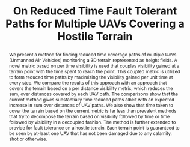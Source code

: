 ---
layout: project-page-new
title: "On Reduced Time Fault Tolerant Paths for Multiple UAVs Covering a Hostile Terrain"
authors:
  - name: Rahul Sawhney
    sup: #
  - name: K. Madhava Krishna
    sup: #
  - name: Kannan Srinathan
    sup: #
  - name: Mahesh Mohan
    sup: #
affiliations:
  - name: IIIT Hyderabad, India
    link: https://robotics.iiit.ac.in
    sup: #
permalink: publications/2008/Sawhney_On-Reduced-Time
abstract: "We present a method for finding reduced time coverage paths of multiple UAVs (Unmanned Air Vehicles) monitoring a 3D terrain represented as height fields. A novel metric based on per time
visibility is used that couples visibility gained at a terrain point with the time spent to reach the point. This coupled metric is utilized to form reduced time paths by maximizing the visibility
gained per unit time at every step. We compare the results of this approach with an approach that covers the terrain based on a per distance visibility metric, which reduces the sum, over distances
covered by each UAV path. The comparisons show that the current method gives substantially time reduced paths albeit with an expected increase in sum over distances of UAV paths. We also show that time taken to cover the terrain based on the current metric is far less than prevalent methods that try to decompose the terrain based on visibility followed by time or time followed by visibility in a decoupled fashion. The method is further extended to provide for fault tolerance on a hostile terrain. Each terrain point is guaranteed to be seen by at-least one UAV that has not been damaged due to any calamity, shot or otherwise. "
paper: https://robotics.iiit.ac.in/uploads/Main/Publications/2008_1.pdf
# iframe: https://www.youtube.com/embed/jhjskX4FQwA

---